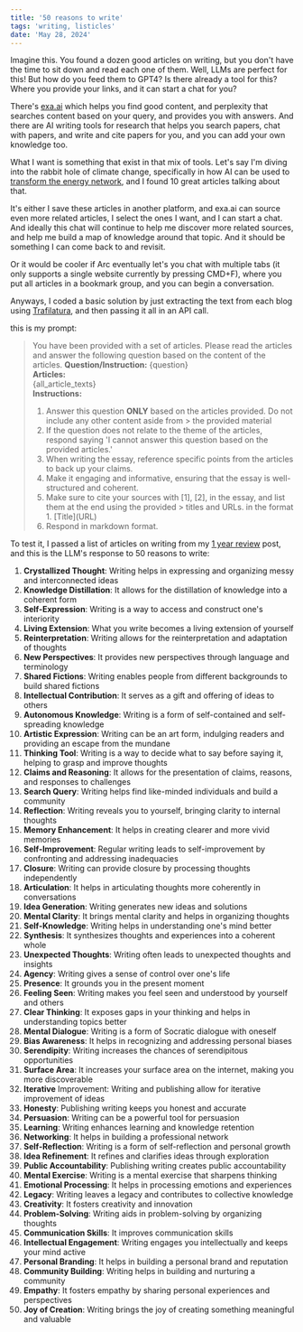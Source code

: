 ```yaml
---
title: '50 reasons to write'
tags: 'writing, listicles'
date: 'May 28, 2024'
---
```


Imagine this. You found a dozen good articles on writing, but you don't have the time to sit down and read each one of them. Well, LLMs are perfect for this! But how do you feed them to GPT4? Is there already a tool for this? Where you provide your links, and it can start a chat for you?

There's [exa.ai](https://exa.ai/) which helps you find good content, and perplexity that searches content based on your query, and provides you with answers. And there are AI writing tools for research that helps you search papers, chat with papers, and write and cite papers for you, and you can add your own knowledge too.

What I want is something that exist in that mix of tools. Let's say I'm diving into the rabbit hole of climate change, specifically in how AI can be used to [transform the energy network](https://www.technologyreview.com/2023/11/22/1083792/ai-power-grid-improvement/), and I found 10 great articles talking about that.

It's either I save these articles in another platform, and exa.ai can source even more related articles, I select the ones I want, and I can start a chat. And ideally this chat will continue to help me discover more related sources, and help me build a map of knowledge around that topic. And it should be something I can come back to and revisit.

Or it would be cooler if Arc eventually let's you chat with multiple tabs (it only supports a single website currently by pressing CMD+F), where you put all articles in a bookmark group, and you can begin a conversation.

Anyways, I coded a basic solution by just extracting the text from each blog using [Trafilatura](https://trafilatura.readthedocs.io/en/latest/index.html), and then passing it all in an API call.

this is my prompt:

> You have been provided with a set of articles. Please read the articles and answer the following question based on the content of the articles.
> **Question/Instruction:** {question}  
> **Articles:**  
> {all_article_texts}  
> **Instructions:**
>
> 1. Answer this question **ONLY** based on the articles provided. Do not include any other content aside from > the provided material
> 2. If the question does not relate to the theme of the articles, respond saying 'I cannot answer this question based on the provided articles.'
> 3. When writing the essay, reference specific points from the articles to back up your claims.
> 4. Make it engaging and informative, ensuring that the essay is well-structured and coherent.
> 5. Make sure to cite your sources with [1], [2], in the essay, and list them at the end using the provided > titles and URLs. in the format 1. \[Title\](URL)
> 6. Respond in markdown format.

To test it, I passed a list of articles on writing from my [1 year review](/posts/1yearreview) post, and this is the LLM's response to 50 reasons to write:

1. **Crystallized Thought**: Writing helps in expressing and organizing messy and interconnected ideas
2. **Knowledge Distillation**: It allows for the distillation of knowledge into a coherent form
3. **Self-Expression**: Writing is a way to access and construct one's interiority
4. **Living Extension**: What you write becomes a living extension of yourself
5. **Reinterpretation**: Writing allows for the reinterpretation and adaptation of thoughts
6. **New Perspectives**: It provides new perspectives through language and terminology
7. **Shared Fictions**: Writing enables people from different backgrounds to build shared fictions
8. **Intellectual Contribution**: It serves as a gift and offering of ideas to others
9. **Autonomous Knowledge**: Writing is a form of self-contained and self-spreading knowledge
10. **Artistic Expression**: Writing can be an art form, indulging readers and providing an escape from the mundane
11. **Thinking Tool**: Writing is a way to decide what to say before saying it, helping to grasp and improve thoughts
12. **Claims and Reasoning**: It allows for the presentation of claims, reasons, and responses to challenges
13. **Search Query**: Writing helps find like-minded individuals and build a community
14. **Reflection**: Writing reveals you to yourself, bringing clarity to internal thoughts
15. **Memory Enhancement**: It helps in creating clearer and more vivid memories
16. **Self-Improvement**: Regular writing leads to self-improvement by confronting and addressing inadequacies
17. **Closure**: Writing can provide closure by processing thoughts independently
18. **Articulation**: It helps in articulating thoughts more coherently in conversations
19. **Idea Generation**: Writing generates new ideas and solutions
20. **Mental Clarity**: It brings mental clarity and helps in organizing thoughts
21. **Self-Knowledge**: Writing helps in understanding one's mind better
22. **Synthesis**: It synthesizes thoughts and experiences into a coherent whole
23. **Unexpected Thoughts**: Writing often leads to unexpected thoughts and insights
24. **Agency**: Writing gives a sense of control over one's life
25. **Presence**: It grounds you in the present moment
26. **Feeling Seen**: Writing makes you feel seen and understood by yourself and others
27. **Clear Thinking**: It exposes gaps in your thinking and helps in understanding topics better
28. **Mental Dialogue**: Writing is a form of Socratic dialogue with oneself
29. **Bias Awareness**: It helps in recognizing and addressing personal biases
30. **Serendipity**: Writing increases the chances of serendipitous opportunities
31. **Surface Area**: It increases your surface area on the internet, making you more discoverable
32. **Iterative** Improvement: Writing and publishing allow for iterative improvement of ideas
33. **Honesty**: Publishing writing keeps you honest and accurate
34. **Persuasion**: Writing can be a powerful tool for persuasion
35. **Learning**: Writing enhances learning and knowledge retention
36. **Networking**: It helps in building a professional network
37. **Self-Reflection**: Writing is a form of self-reflection and personal growth
38. **Idea Refinement**: It refines and clarifies ideas through exploration
39. **Public Accountability**: Publishing writing creates public accountability
40. **Mental Exercise**: Writing is a mental exercise that sharpens thinking
41. **Emotional Processing**: It helps in processing emotions and experiences
42. **Legacy**: Writing leaves a legacy and contributes to collective knowledge
43. **Creativity**: It fosters creativity and innovation
44. **Problem-Solving**: Writing aids in problem-solving by organizing thoughts
45. **Communication Skills**: It improves communication skills
46. **Intellectual Engagement**: Writing engages you intellectually and keeps your mind active
47. **Personal Branding**: It helps in building a personal brand and reputation
48. **Community Building**: Writing helps in building and nurturing a community
49. **Empathy**: It fosters empathy by sharing personal experiences and perspectives
50. **Joy of Creation**: Writing brings the joy of creating something meaningful and valuable
